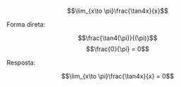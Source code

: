 $$\lim_{x\to \pi}\frac{\tan4x}{x}$$

Forma direta:

$$\frac{\tan4(\pi)}{(\pi)}$$
$$\frac{0}{\pi} = 0$$

Resposta:

$$\lim_{x\to \pi}\frac{\tan4x}{x} = 0$$